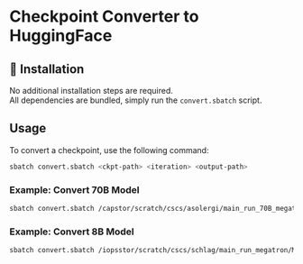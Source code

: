 # Checkpoint Converter to HuggingFace

## 🚀 Installation

No additional installation steps are required.  
All dependencies are bundled, simply run the `convert.sbatch` script.

## Usage

To convert a checkpoint, use the following command:

```bash
sbatch convert.sbatch <ckpt-path> <iteration> <output-path>
```

### Example: Convert 70B Model

```bash
sbatch convert.sbatch /capstor/scratch/cscs/asolergi/main_run_70B_megatron/Megatron-LM/logs/Meg-Runs/main-runs-v1/apertus3-70b-512-nodes-1e-5lr/checkpoints-512-noOverlap/ 830000 /capstor/store/cscs/swissai/infra01/hf-checkpoints/Apertus70B-it830000
```

### Example: Convert 8B Model

```bash
sbatch convert.sbatch /iopsstor/scratch/cscs/schlag/main_run_megatron/Megatron-LM/logs/Meg-Runs/main-runs-v1/apertus3-8b-128-nodes/checkpoints/ 1678000 /capstor/store/cscs/swissai/infra01/hf-checkpoints/Apertus8B-it1678000
```
